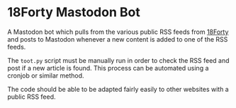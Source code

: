 # 18Forty Mastodon Bot
A Mastodon bot which pulls from the various public RSS feeds from [18Forty](https://18forty.org/) and posts to Mastodon whenever a new content is added to one of the RSS feeds.

The `toot.py` script must be manually run in order to check the RSS feed and post if a new article is found. This process can be automated using a cronjob or similar method.

The code should be able to be adapted fairly easily to other websites with a public RSS feed.
